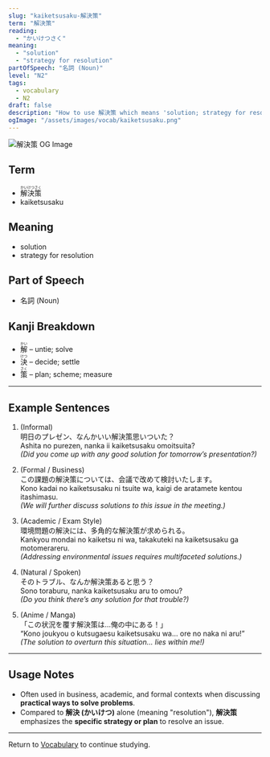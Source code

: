 ```yaml
---
slug: "kaiketsusaku-解決策"
term: "解決策"
reading:
  - "かいけつさく"
meaning:
  - "solution"
  - "strategy for resolution"
partOfSpeech: "名詞 (Noun)"
level: "N2"
tags:
  - vocabulary
  - N2
draft: false
description: "How to use 解決策 which means 'solution; strategy for resolution' in preparation for the JLPT N2"
ogImage: "/assets/images/vocab/kaiketsusaku.png"
---
```


![解決策 OG Image](/assets/images/vocab/kaiketsusaku.png)

## Term  
- <ruby>解決策<rt>かいけつさく</rt></ruby>
- kaiketsusaku

## Meaning  
- solution  
- strategy for resolution  

## Part of Speech  
- 名詞 (Noun)  

## Kanji Breakdown  
- <ruby>解<rt>かい</rt></ruby> – untie; solve  
- <ruby>決<rt>けつ</rt></ruby> – decide; settle  
- <ruby>策<rt>さく</rt></ruby> – plan; scheme; measure  

---

## Example Sentences

1. (Informal)  
明日のプレゼン、なんかいい<span class="text-skin-accent">解決策</span>思いついた？  
Ashita no purezen, nanka ii <span class="text-skin-accent">kaiketsusaku</span> omoitsuita?  
*(Did you come up with any good <span class="text-skin-accent">solution</span> for tomorrow’s presentation?)*

2. (Formal / Business)  
この課題の<span class="text-skin-accent">解決策</span>については、会議で改めて検討いたします。  
Kono kadai no <span class="text-skin-accent">kaiketsusaku</span> ni tsuite wa, kaigi de aratamete kentou itashimasu.  
*(We will further discuss <span class="text-skin-accent">solutions</span> to this issue in the meeting.)*

3. (Academic / Exam Style)  
環境問題の解決には、多角的な<span class="text-skin-accent">解決策</span>が求められる。  
Kankyou mondai no kaiketsu ni wa, takakuteki na <span class="text-skin-accent">kaiketsusaku</span> ga motomerareru.  
*(Addressing environmental issues requires multifaceted <span class="text-skin-accent">solutions</span>.)*

4. (Natural / Spoken)  
そのトラブル、なんか<span class="text-skin-accent">解決策</span>あると思う？  
Sono toraburu, nanka <span class="text-skin-accent">kaiketsusaku</span> aru to omou?  
*(Do you think there’s any <span class="text-skin-accent">solution</span> for that trouble?)*

5. (Anime / Manga)  
「この状況を覆す<span class="text-skin-accent">解決策</span>は…俺の中にある！」  
“Kono joukyou o kutsugaesu <span class="text-skin-accent">kaiketsusaku</span> wa… ore no naka ni aru!”  
*(The <span class="text-skin-accent">solution</span> to overturn this situation… lies within me!)*

---

## Usage Notes

- Often used in business, academic, and formal contexts when discussing **practical ways to solve problems**.  
- Compared to **解決 (かいけつ)** alone (meaning "resolution"), **解決策** emphasizes the **specific strategy or plan** to resolve an issue.

---

Return to [Vocabulary](/vocabulary/) to continue studying.
